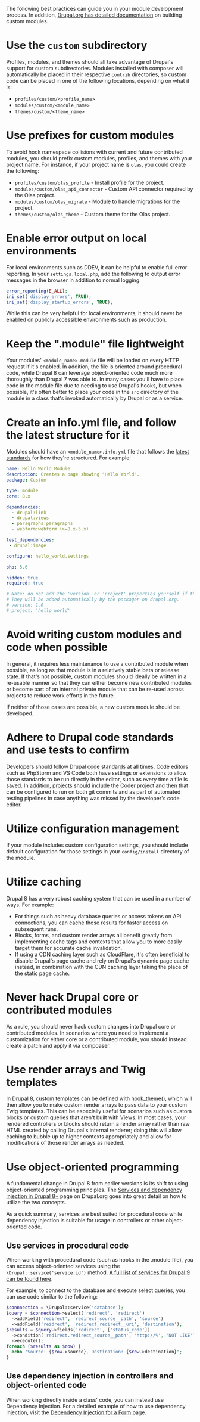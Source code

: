 The following best practices can guide you in your module development process. In addition, [Drupal.org has detailed documentation](https://www.drupal.org/docs/creating-custom-modules) on building custom modules.

# Use the `custom` subdirectory

Profiles, modules, and themes should all take advantage of Drupal's support for custom subdirectories. Modules installed with composer will automatically be placed in their respective `contrib` directories, so custom code can be placed in one of the following locations, depending on what it is:

- `profiles/custom/<profile_name>`
- `modules/custom/<module_name>`
- `themes/custom/<theme_name>`

# Use prefixes for custom modules

To avoid hook namespace collisions with current and future contributed modules, you should prefix custom modules, profiles, and themes with your project name. For instance, if your project name is `olas`, you could create the following:

- `profiles/custom/olas_profile` - Install profile for the project.
- `modules/custom/olas_api_connector` - Custom API connector required by the Olas project.
- `modules/custom/olas_migrate` - Module to handle migrations for the project.
- `themes/custom/olas_theme` - Custom theme for the Olas project.

# Enable error output on local environments

For local environments such as DDEV, it can be helpful to enable full error reporting. In your `settings.local.php`, add the following to output error messages in the browser in addition to normal logging:

```php
error_reporting(E_ALL);
ini_set('display_errors', TRUE);
ini_set('display_startup_errors', TRUE);
```

While this can be very helpful for local environments, it should never be enabled on publicly accessible environments such as production.

# Keep the ".module" file lightweight

Your modules' `<module_name>.module` file will be loaded on every HTTP request if it's enabled. In addition, the file is oriented around procedural code, while Drupal 8 can leverage object-oriented code much more thoroughly than Drupal 7 was able to. In many cases you'll have to place code in the module file due to needing to use Drupal's hooks, but when possible, it's often better to place your code in the `src` directory of the module in a class that's invoked automatically by Drupal or as a service.

# Create an info.yml file, and follow the latest structure for it

Modules should have an `<module_name>.info.yml` file that follows the [latest standards]() for how they're structured. For example:

```yaml
name: Hello World Module
description: Creates a page showing "Hello World".
package: Custom

type: module
core: 8.x

dependencies:
  - drupal:link
  - drupal:views
  - paragraphs:paragraphs
  - webform:webform (>=8.x-5.x)

test_dependencies:
 - drupal:image

configure: hello_world.settings

php: 5.6

hidden: true
required: true

# Note: do not add the 'version' or 'project' properties yourself if this is a contributed module.
# They will be added automatically by the packager on drupal.org.
# version: 1.0
# project: 'hello_world'
```

# Avoid writing custom modules and code when possible

In general, it requires less maintenance to use a contributed module when possible, as long as that module is in a relatively stable beta or release state. If that's not possible, custom modules should ideally be written in a re-usable manner so that they can either become new contributed modules or become part of an internal private module that can be re-used across projects to reduce work efforts in the future.

If neither of those cases are possible, a new custom module should be developed.

# Adhere to Drupal code standards and use tests to confirm

Developers should follow Drupal [code standards](https://mediacurrent.gitbook.io/olas2021/drupal/practices/coding-standards) at all times. Code editors such as PhpStorm and VS Code both have settings or extensions to allow those standards to be run directly in the editor, such as every time a file is saved. In addition, projects should include the Coder project and then that can be configured to run on both git commits and as part of automated testing pipelines in case anything was missed by the developer's code editor.

# Utilize configuration management

If your module includes custom configuration settings, you should include default configuration for those settings in your `config/install` directory of the module.

# Utilize caching

Drupal 8 has a very robust caching system that can be used in a number of ways. For example:

- For things such as heavy database queries or access tokens on API connections, you can cache those results for faster access on subsequent runs.
- Blocks, forms, and custom render arrays all benefit greatly from implementing cache tags and contexts that allow you to more easily target them for accurate cache invalidation.
- If using a CDN caching layer such as CloudFlare, it's often beneficial to disable Drupal's page cache and rely on Drupal's dynamic page cache instead, in combination with the CDN caching layer taking the place of the static page cache.

# Never hack Drupal core or contributed modules

As a rule, you should never hack custom changes into Drupal core or contributed modules. In scenarios where you need to implement a customization for either core or a contributed module, you should instead create a patch and apply it via compoaser.

# Use render arrays and Twig templates

In Drupal 8, custom templates can be defined with hook_theme(), which will then allow you to make custom render arrays to pass data to your custom Twig templates. This can be especially useful for scenarios such as custom blocks or custom queries that aren't built with Views. In most cases, your rendered controllers or blocks should return a render array rather than raw HTML created by calling Drupal's internal renderer; doing this will allow caching to bubble up to higher contexts appropriately and allow for modifications of those render arrays as needed.

# Use object-oriented programming

A fundamental change in Drupal 8 from earlier versions is its shift to using object-oriented programming principles. The [Services and dependency injection in Drupal 8+](https://www.drupal.org/docs/drupal-apis/services-and-dependency-injection/services-and-dependency-injection-in-drupal-8) page on Drupal.org goes into great detail on how to utilize the two concepts.

As a quick summary, services are best suited for procedural code while dependency injection is suitable for usage in controllers or other object-oriented code.

## Use services in procedural code

When working with procedural code (such as hooks in the .module file), you can access object-oriented services using the `\Drupal::service('service.id')` method. [A full list of services for Drupal 9 can be found here](https://api.drupal.org/api/drupal/services/9.2.x).

For example, to connect to the database and execute select queries, you can use code similar to the following:

```php
$connnection = \Drupal::service('database');
$query = $connection->select('redirect', 'redirect')
  ->addField('redirect', 'redirect_source__path', 'source')
  ->addField('reidrect', 'redirect_redirect__uri', 'destination');
$results = $query->fields('redirect', ['status_code'])
  ->condition('redirect.redirect_source__path', 'http://%', 'NOT LIKE')
  ->execute();
foreach ($results as $row) {
  echo "Source: {$row->source}, Destination: {$row->destination}";
}
```

## Use dependency injection in controllers and object-oriented code

When working directly inside a class' code, you can instead use Dependency Injection. For a detailed example of how to use dependency injection, visit the [Dependency Injection for a Form](https://www.drupal.org/docs/drupal-apis/services-and-dependency-injection/dependency-injection-for-a-form) page.